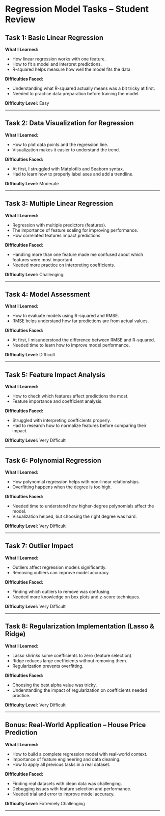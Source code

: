 # Regression Model Tasks – Student Review

## Task 1: Basic Linear Regression

**What I Learned:**
- How linear regression works with one feature.
- How to fit a model and interpret predictions.
- R-squared helps measure how well the model fits the data.

**Difficulties Faced:**
- Understanding what R-squared actually means was a bit tricky at first.
- Needed to practice data preparation before training the model.

**Difficulty Level:** Easy

---

## Task 2: Data Visualization for Regression

**What I Learned:**
- How to plot data points and the regression line.
- Visualization makes it easier to understand the trend.

**Difficulties Faced:**
- At first, I struggled with Matplotlib and Seaborn syntax.
- Had to learn how to properly label axes and add a trendline.

**Difficulty Level:** Moderate

---

## Task 3: Multiple Linear Regression

**What I Learned:**
- Regression with multiple predictors (features).
- The importance of feature scaling for improving performance.
- How correlated features impact predictions.

**Difficulties Faced:**
- Handling more than one feature made me confused about which features were most important.
- Needed more practice on interpreting coefficients.

**Difficulty Level:** Challenging

---

## Task 4: Model Assessment

**What I Learned:**
- How to evaluate models using R-squared and RMSE.
- RMSE helps understand how far predictions are from actual values.

**Difficulties Faced:**
- At first, I misunderstood the difference between RMSE and R-squared.
- Needed time to learn how to improve model performance.

**Difficulty Level:** Difficult

---

## Task 5: Feature Impact Analysis

**What I Learned:**
- How to check which features affect predictions the most.
- Feature importance and coefficient analysis.

**Difficulties Faced:**
- Struggled with interpreting coefficients properly.
- Had to research how to normalize features before comparing their impact.

**Difficulty Level:** Very Difficult

---

## Task 6: Polynomial Regression

**What I Learned:**
- How polynomial regression helps with non-linear relationships.
- Overfitting happens when the degree is too high.

**Difficulties Faced:**
- Needed time to understand how higher-degree polynomials affect the model.
- Visualization helped, but choosing the right degree was hard.

**Difficulty Level:** Very Difficult

---

## Task 7: Outlier Impact

**What I Learned:**
- Outliers affect regression models significantly.
- Removing outliers can improve model accuracy.

**Difficulties Faced:**
- Finding which outliers to remove was confusing.
- Needed more knowledge on box plots and z-score techniques.

**Difficulty Level:** Very Difficult

---

## Task 8: Regularization Implementation (Lasso & Ridge)

**What I Learned:**
- Lasso shrinks some coefficients to zero (feature selection).
- Ridge reduces large coefficients without removing them.
- Regularization prevents overfitting.

**Difficulties Faced:**
- Choosing the best alpha value was tricky.
- Understanding the impact of regularization on coefficients needed practice.

**Difficulty Level:** Very Difficult

---

## Bonus: Real-World Application – House Price Prediction

**What I Learned:**
- How to build a complete regression model with real-world context.
- Importance of feature engineering and data cleaning.
- How to apply all previous tasks in a real dataset.

**Difficulties Faced:**
- Finding real datasets with clean data was challenging.
- Debugging issues with feature selection and performance.
- Needed trial and error to improve model accuracy.

**Difficulty Level:** Extremely Challenging

---
